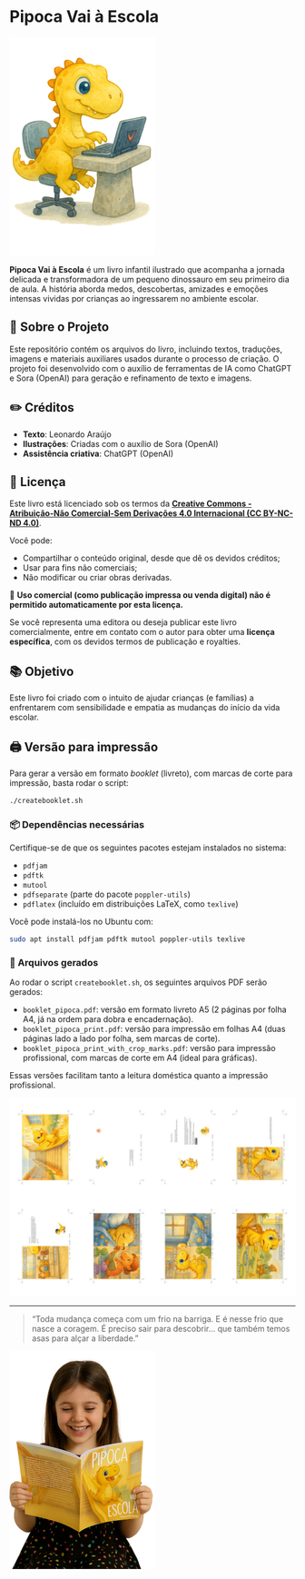 # Pipoca Vai à Escola

![Pipoca usando o computador](imagens/pipoca-computador_small.png)

**Pipoca Vai à Escola** é um livro infantil ilustrado que acompanha a jornada delicada e transformadora de um pequeno dinossauro em seu primeiro dia de aula. A história aborda medos, descobertas, amizades e emoções intensas vividas por crianças ao ingressarem no ambiente escolar.

## 📒 Sobre o Projeto

Este repositório contém os arquivos do livro, incluindo textos, traduções, imagens e materiais auxiliares usados durante o processo de criação. O projeto foi desenvolvido com o auxílio de ferramentas de IA como ChatGPT e Sora (OpenAI) para geração e refinamento de texto e imagens.

## ✏️ Créditos

- **Texto**: Leonardo Araújo  
- **Ilustrações**: Criadas com o auxílio de Sora (OpenAI)  
- **Assistência criativa**: ChatGPT (OpenAI)

## 💬 Licença

Este livro está licenciado sob os termos da **[Creative Commons - Atribuição-Não Comercial-Sem Derivações 4.0 Internacional (CC BY-NC-ND 4.0)](https://creativecommons.org/licenses/by-nc-nd/4.0/deed.pt-br)**.

Você pode:

- Compartilhar o conteúdo original, desde que dê os devidos créditos;
- Usar para fins não comerciais;
- Não modificar ou criar obras derivadas.

📌 **Uso comercial (como publicação impressa ou venda digital) não é permitido automaticamente por esta licença.**

Se você representa uma editora ou deseja publicar este livro comercialmente, entre em contato com o autor para obter uma **licença específica**, com os devidos termos de publicação e royalties.

## 📚 Objetivo

Este livro foi criado com o intuito de ajudar crianças (e famílias) a enfrentarem com sensibilidade e empatia as mudanças do início da vida escolar.


## 🖨️ Versão para impressão

Para gerar a versão em formato *booklet* (livreto), com marcas de corte para impressão, basta rodar o script:

```bash
./createbooklet.sh
```


### 📦 Dependências necessárias

Certifique-se de que os seguintes pacotes estejam instalados no sistema:

- `pdfjam`
- `pdftk`
- `mutool`
- `pdfseparate` (parte do pacote `poppler-utils`)
- `pdflatex` (incluído em distribuições LaTeX, como `texlive`)

Você pode instalá-los no Ubuntu com:

```bash
sudo apt install pdfjam pdftk mutool poppler-utils texlive
```

### 📄 Arquivos gerados

Ao rodar o script `createbooklet.sh`, os seguintes arquivos PDF serão gerados:

- `booklet_pipoca.pdf`: versão em formato livreto A5 (2 páginas por folha A4, já na ordem para dobra e encadernação).
- `booklet_pipoca_print.pdf`: versão para impressão em folhas A4 (duas páginas lado a lado por folha, sem marcas de corte).
- `booklet_pipoca_print_with_crop_marks.pdf`: versão para impressão profissional, com marcas de corte em A4 (ideal para gráficas).

Essas versões facilitam tanto a leitura doméstica quanto a impressão profissional.

![Booklet](imagens/pipoca-booklet-impressao.jpg)

---

> “Toda mudança começa com um frio na barriga.
> E é nesse frio que nasce a coragem.
> É preciso sair para descobrir...
> que também temos asas para alçar a liberdade.”

![Menina lendo livro do Pipoca](imagens/menina.png)

